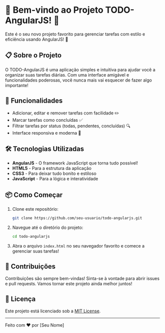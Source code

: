 # 🎉 Bem-vindo ao Projeto TODO-AngularJS! 🎉

Este é o seu novo projeto favorito para gerenciar tarefas com estilo e eficiência usando AngularJS! 🚀

## 📋 Sobre o Projeto

O TODO-AngularJS é uma aplicação simples e intuitiva para ajudar você a organizar suas tarefas diárias. Com uma interface amigável e funcionalidades poderosas, você nunca mais vai esquecer de fazer algo importante!

## 🚀 Funcionalidades

- Adicionar, editar e remover tarefas com facilidade ✏️
- Marcar tarefas como concluídas ✅
- Filtrar tarefas por status (todas, pendentes, concluídas) 🔍
- Interface responsiva e moderna 📱

## 🛠️ Tecnologias Utilizadas

- **AngularJS** - O framework JavaScript que torna tudo possível!
- **HTML5** - Para a estrutura da aplicação
- **CSS3** - Para deixar tudo bonito e estiloso
- **JavaScript** - Para a lógica e interatividade

## 📦 Como Começar

1. Clone este repositório:
    ```bash
    git clone https://github.com/seu-usuario/todo-angularjs.git
    ```
2. Navegue até o diretório do projeto:
    ```bash
    cd todo-angularjs
    ```
3. Abra o arquivo `index.html` no seu navegador favorito e comece a gerenciar suas tarefas!

## 🤝 Contribuições

Contribuições são sempre bem-vindas! Sinta-se à vontade para abrir issues e pull requests. Vamos tornar este projeto ainda melhor juntos!

## 📄 Licença

Este projeto está licenciado sob a [MIT License](LICENSE).

---

Feito com ❤️ por [Seu Nome]
